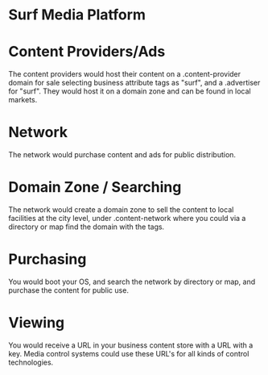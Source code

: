 # Surf Media Platform

# Content Providers/Ads

The content providers would host their content on a .content-provider domain for sale selecting business attribute tags as "surf", and a .advertiser for "surf". They would host it on a domain zone and can be found in local markets.

# Network

The network would purchase content and ads for public distribution.

# Domain Zone / Searching

The network would create a domain zone to sell the content to local facilities at the city level, under .content-network where you could via a directory or map find the domain with the tags.

# Purchasing

You would boot your OS, and search the network by directory or map, and purchase the content for public use.

# Viewing

You would receive a URL in your business content store with a URL with a key. Media control systems could use these URL's for all kinds of control technologies.
